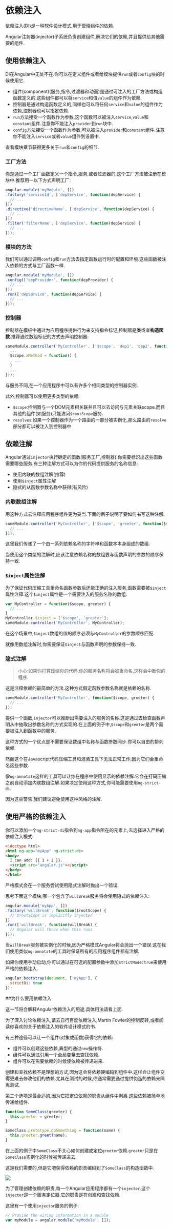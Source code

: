 # 依赖注入

依赖注入\(DI\)是一种软件设计模式,用于管理组件的依赖.

Angular注射器\(injector\)子系统负责创建组件,解决它们的依赖,并且提供给其他需要的组件.

## 使用依赖注入

DI在Angular中无处不在.你可以在定义组件或者给模块提供`run`或者`config`块的时候使用它.

* 组件\(component\)\(服务,指令,过滤器和动画\)是通过可注入的工厂方法或构造函数定义的.这些组件都可以将`service`和值`value`的组件作为依赖.
* 控制器是通过构造函数定义的,同样也可以将任何`service`和`value`的组件作为依赖,控制器也可以指定依赖.
* `run`方法接受一个函数作为参数,这个函数可以被注入`service`,`value`和`constant`组件.注意你不能注入`provider`到`run`块中.
* `config`方法接受一个函数作为参数,可以被注入`provider`和`constant`组件.注意你不能注入`service`或者`value`组件到设置中.

查看模块章节获得更多关于`run`和`config`的细节.

### 工厂方法

你是通过一个工厂函数定义一个指令,服务,或者过滤器的.这个工厂方法被注册在模块中.推荐用一以下方式声明工厂:

```js
angular.module('myModule', [])
.factory('serviceId', ['depService', function(depService) {
  // ...
}])
.directive('directiveName', ['depService', function(depService) {
  // ...
}])
.filter('filterName', ['depService', function(depService) {
  // ...
}]);
```

### 模块的方法

我们可以通过调用`config`和`run`方法去指定函数运行时的配置和环境.这些函数被注入依赖的方式与工厂函数一样.

```js
angular.module('myModule', [])
.config(['depProvider', function(depProvider) {
  // ...
}])
.run(['depService', function(depService) {
  // ...
}]);
```

### 控制器

控制器在模板中通过为应用程序提供行为来支持指令标记,控制器是**类**或者**构造函数**.推荐通过数组标记的方式去声明控制器:

```js
someModule.controller('MyController', ['$scope', 'dep1', 'dep2', function($scope, dep1, dep2) {
  ...
  $scope.aMethod = function() {
    ...
  }
  ...
}]);
```

与服务不同,在一个应用程序中可以有许多个相同类型的控制器实例.

此外,控制器可以使用更多类型的依赖:

* `$scope`:控制器与一个DOM元素相关联并且可以去访问与元素关联scope.而且其他的组件\(如服务\)只能访问`$rootScope`服务.
* `resolves`:如果一个控制器作为一个路由的一部分被实例化,那么路由的`resolve`部分都可以被注入到控制器中

## 依赖注解

Angular通过`injector`执行确定的函数\(服务工厂,控制器\).你需要标识出这些函数需要哪些服务.有三种注解方式可以为你的代码提供服务的名称信息:

* 使用内联的数组注解\(推荐\)
* 使用`$inject`属性注解
* 隐式的从函数参数名称中获得\(有风险\)

### 内联数组注解

用这种方式去注释应用程序组件更为妥当.下面的例子说明了要如何书写这种注解.

```js
someModule.controller('MyController', ['$scope', 'greeter', function($scope, greeter) {
  // ...
}]);
```

这里我们传递了一个由一系列依赖名称的字符串和函数本本身组成的数组.

当使用这个类型的注解时,应该注意依赖名称的数组要与函数声明的参数的顺序保持一致.

### `$inject`属性注解

为了保证代码压缩工具重命名函数参数后还能正确的注入服务,函数需要被`$inject`属性注释.这个`$inject`属性是一个需要注入的服务名称的数组.

```js
var MyController = function($scope, greeter) {
  // ...
}
MyController.$inject = ['$scope', 'greeter'];
someModule.controller('MyController', MyController);
```

在这个场景中,`$inject`数组的值的顺序必须与`MyController`的参数顺序匹配.

就像用数组注解时,你需要保证`$inject`与函数声明的参数保持一致.

### 隐式注解

> 小心:如果你打算压缩你的代码,你的服务名称将会被重命名,这样会中断你的程序.

这是注释依赖的最简单的方法.这种方式假定函数参数名称就是依赖的名称.

```js
someModule.controller('MyController', function($scope, greeter) {
  // ...
});
```

提供一个函数,`injector`可以推断出需要注入的服务的名称.这是通过去检查函数声明从中抽取出参数名称的方式实现的.在上面的例子中,`$scope`和`greeter`是两个需要被注入到函数中的服务.

这种方式的一个优点是不需要保证数组中名称与函数参数同步.你可以自由的排列依赖.

然而这个在Javascript代码压缩工具和混淆工具下无法正常工作,因为它们会重命名这些参数.

像`ng-annotate`这样的工具可以让你在程序中使用显示的依赖注解.它会在打码压缩之前自动添加内联数组注解.如果决定使用这种方式,你可能需要使用`ng-strict-di`.

因为这些警告.我们建议避免使用这种风格的注解.

## 使用严格的依赖注入

你可以添加一个`ng-strict-di`指令到`ng-app`指令所在的元素上,去选择进入严格的依赖注入模式:

```html
<!doctype html>
<html ng-app="myApp" ng-strict-di>
<body>
  I can add: {{ 1 + 2 }}.
  <script src="angular.js"></script>
</body>
</html>
```

严格模式会在一个服务尝试使用隐式注解时抛出一个错误.

思考下面这个模块,哪一个包含了`willBreak`服务将会使用隐式的依赖注入:

```js
angular.module('myApp', [])
.factory('willBreak', function($rootScope) {
  // $rootScope is implicitly injected
})
.run(['willBreak', function(willBreak) {
  // Angular will throw when this runs
}]);
```

当`willBreak`服务被实例化的时候,因为严格模式Angular将会抛出一个错误.这在我们使用类似`ng-annotate`的工具时保证所有的应用程序组件都有注解.

如果你使用手动启动,你可以通过在可选的配置参数中添加`strictMode:true`来使用严格的依赖注入.

```js
angular.bootstrap(document, ['myApp'], {
  strictDi: true
});
```
##为什么要用依赖注入

这一节将会解释Angular依赖注入的用途.具体用法请看上面.

为了深入讨论依赖注入,请去自行百度依赖注入,Martin Fowler的控制反转,或者阅读你喜欢的关于依赖注入的软件设计模式的书.

有三种途径可以让一个组件(对象或函数)获得它的依赖:
*  组件可以创建这些依赖,典型的通过`new`操作符.
*  组件可以通过引用一个全局变量去查找依赖.
*  组件可以在需要依赖的时候使依赖被传递进来.

创建和查找依赖不是理想的方式,因为这会将依赖硬编码到组件中.这样会让组件变得更难去修改他们的依赖.尤其在测试的时候,你通常需要通过提供伪造的依赖来隔离测试.

第三个选项是最合适的,因为它把定位依赖的职责从组件中剥离.这些依赖被简单地传递给组件.
```js
function SomeClass(greeter) {
  this.greeter = greeter;
}

SomeClass.prototype.doSomething = function(name) {
  this.greeter.greet(name);
}
```
在上面的例子中`SomeClass`不关心如何创建或定位`greeter`依赖.`greater`只是在`SomeClass`实例化的时候被传递进去.

这是我们需要的,但是它吧获得依赖的职责编码到了`SomeClass`的构造函数中.

![](/assets/concepts-module-injector.png)

为了管理创建依赖的职责,每一个Angular应用程序都有一个`injector`.这个`injector`是一个服务定位器,它的职责是在创建和查找依赖.

这里有一个使用`injector`服务的例子:
```js
// Provide the wiring information in a module
var myModule = angular.module('myModule', []);
```
